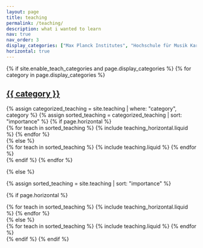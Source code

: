 ```yaml
---
layout: page
title: teaching
permalink: /teaching/
description: what i wanted to learn
nav: true
nav_order: 3
display_categories: ["Max Planck Institutes", "Hochschule für Musik Karlsruhe", "Göthe-Universität Frankfurt", "External"]
horizontal: true
---
```


<!-- _pages/teaching.md -->
<div class="projects">
{% if site.enable_teach_categories and page.display_categories %}
  <!-- Display categorized teaching -->
  {% for category in page.display_categories %}
  <a id="{{ category }}" href=".#{{ category }}">
    <h2 class="category">{{ category }}</h2>
  </a>
  {% assign categorized_teaching = site.teaching | where: "category", category %}
  {% assign sorted_teaching = categorized_teaching | sort: "importance" %}
  <!-- Generate cards for each teach -->
  {% if page.horizontal %}
  <div class="container">
    <div class="row row-cols-1 row-cols-md-1">
    {% for teach in sorted_teaching %}
      {% include teaching_horizontal.liquid %}
    {% endfor %}
    </div>
  </div>
  {% else %}
  <div class="row row-cols-1 row-cols-md-3">
    {% for teach in sorted_teaching %}
      {% include teaching.liquid %}
    {% endfor %}
  </div>
  {% endif %}
  {% endfor %}

{% else %}

<!-- Display teaching without categories -->

{% assign sorted_teaching = site.teaching | sort: "importance" %}

  <!-- Generate cards for each teach -->

{% if page.horizontal %}

  <div class="container">
    <div class="row row-cols-1 row-cols-md-1">
    {% for teach in sorted_teaching %}
      {% include teaching_horizontal.liquid %}
    {% endfor %}
    </div>
  </div>
  {% else %}
  <div class="row row-cols-1 row-cols-md-3">
    {% for teach in sorted_teaching %}
      {% include teaching.liquid %}
    {% endfor %}
  </div>
  {% endif %}
{% endif %}
</div>
